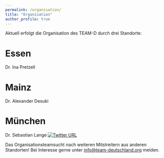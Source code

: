 ```yaml
---
permalink: /organisation/
title: "Organisation"
author_profile: true
---
```


Aktuell erfolgt die Organisation des TEAM-D durch drei Standorte:
# Essen
Dr. Ina Pretzell [<i class="fas fa-link" aria-hidden="true"></i>](https://wtz-essen.de/index.php?id=232) 

# Mainz
Dr. Alexander Desuki [<i class="fas fa-link" aria-hidden="true"></i>](https://www.unimedizin-mainz.de/3-med/startseite/mitarbeiter/aerztliche-mitarbeiter.html#c193692) 

# München
Dr. Sebastian Lange [<i class="fas fa-link" aria-hidden="true"></i>](https://www.med2.mri.tum.de/de/team/cv/lange.php) [![Twitter URL](https://img.shields.io/twitter/follow/seblange?style=social)](https://twitter.com/SebLange)

Das Organisationsteamsucht nach weiteren Mitstreitern aus anderen Standorten! Bei Interesse gerne unter info@team-deutschland.org melden.
